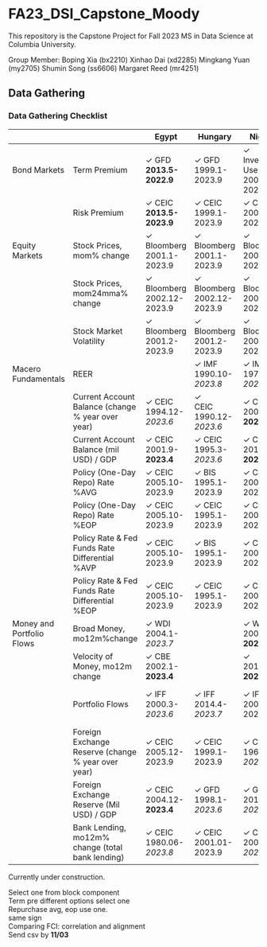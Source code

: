 # FA23_DSI_Capstone_Moody

This repository is the Capstone Project for Fall 2023 MS in Data Science at Columbia University.

Group Member:
Boping Xia (bx2210)
Xinhao Dai (xd2285)
Mingkang Yuan (my2705)
Shumin Song (ss6606)
Margaret Reed (mr4251)

## Data Gathering
### Data Gathering Checklist


|                           |                                                   | Egypt     | Hungary   | Nigeria | Poland | Romania |
|---------------------------|---------------------------------------------------|-----------|-----------|---------|--------|---------|
| Bond Markets              | Term Premium                                      | ✓ GFD</br>**2013.5-2022.9** | ✓ GFD</br>1999.1-2023.9 | ✓ Investing</br>Use 2 Yr</br>2008.2-2023.9 | ✓ GFD</br>2003.12-**2023.3** | ✓ GFD</br>2008.1-**2022.9** |
|                           | Risk Premium                                      | ✓ CEIC</br>**2013.5-2023.9** | ✓ CEIC</br>1999.1-2023.9 | ✓ CEIC</br>2007.12-2023.9 | ✓ CEIC</br>1999.5-**2023.3** | ✓ CEIC</br>2001.12-*2023.6* |
| Equity Markets            | Stock Prices, mom% change                         | ✓ Bloomberg</br>2001.1-2023.9 | ✓ Bloomberg</br>2001.1-2023.9 | ✓ Bloomberg</br>2001.2-2023.9| ✓ Bloomberg</br>2001.1-2023.9 | ✓ Bloomberg</br>2003.2-2023.9|
|                           | Stock Prices, mom24mma% change                    | ✓ Bloomberg</br>2002.12-2023.9 | ✓ Bloomberg</br>2002.12-2023.9 | ✓ Bloomberg</br>2003.1-2023.9 | ✓ Bloomberg</br>2002.12-2023.9 | ✓ Bloomberg</br>2005.1-2023.9 |
|                           | Stock Market Volatility                           | ✓ Bloomberg</br>2001.2-2023.9 | ✓ Bloomberg</br>2001.2-2023.9 | ✓ Bloomberg</br>2001.2-2023.9| ✓ Bloomberg</br>2001.2-2023.9 | ✓ Bloomberg</br>2003.3-2023.9 |
| Macero Fundamentals       | REER                                              |  | ✓ IMF</br>1990.10-*2023.8* | ✓ IMF</br>1979.12-*2023.8* | ✓ IMF</br>1990.10-*2023.8* | ✓ IMF</br>1990.10-*2023.8* |
|                           | Current Account Balance (change % year over year) | ✓ CEIC</br>1994.12-*2023.6* | ✓</br>CEIC 1990.12-*2023.6* | ✓ CEIC</br>2009.3-**2022.12** | ✓ CEIC</br>2001.3-2023.6 | ✓ CEIC</br>2003.9-*2023.6* |
|                           | Current Account Balance (mil USD) / GDP           | ✓ CEIC</br>2001.9-**2023.4** | ✓ CEIC</br> 1995.3-*2023.6* | ✓ CEIC </br>2010.3-**2022.12** | ✓ CEIC </br>2022.3-2023.6 | ✓ CEIC </br>2003.9-*2023.6* |
|                           | Policy (One-Day Repo) Rate %AVG                   | ✓ CEIC</br>2005.10-2023.9 | ✓ BIS</br>1995.1-2023.9 | ✓ CEIC</br>2006.12-2023.9 | ✓ BIS</br>1995.1-2023.9 | ✓ BIS</br>2003.1-2023.9 |
|                           | Policy (One-Day Repo) Rate %EOP                   | ✓ CEIC</br>2005.10-2023.9 | ✓ CEIC</br>1995.1-2023.9 | ✓ CEIC</br>2006.12-2023.9 | ✓ BIS</br>1995.1-2023.9 | ✓ CEIC</br>2003.1-2023.9 |
|                           | Policy Rate & Fed Funds Rate Differential %AVP    | ✓ CEIC</br>2005.10-2023.9 | ✓ BIS</br>1995.1-2023.9 | ✓ CEIC</br>2006.12-2023.9 | ✓ BIS</br>1995.1-2023.9 | ✓ BIS</br>2003.1-2023.9 |
|                           | Policy Rate & Fed Funds Rate Differential %EOP    | ✓ CEIC</br>2005.10-2023.9 | ✓ CEIC</br>1995.1-2023.9 | ✓ CEIC</br>2006.12-2023.9 | ✓ CEIC</br>1995.1-2023.9 | ✓ CEIC</br>2003.1-2023.9 |
| Money and Portfolio Flows | Broad Money, mo12m%change                         | ✓ WDI</br>2004.1-*2023.7* |  | ✓ WDI</br>2001.12-**2023.4** | ✓ IMF</br>2004.3-*2023.7* | ✓ IMF</br>2001.12-*2023.8* |
|                           | Velocity of Money, mo12m change                   | ✓ CBE</br>2002.1-**2023.4** |  | ✓ </br>2010.3-**2023.4** | ✓ </br>2004.3-*2023.6* | ✓ </br>2001.12-*2023.6* |
|                           | Portfolio Flows                                   | ✓ IFF</br>2000.3-*2023.6* | ✓ IFF</br>2014.4-*2023.7* | ✓ IFF</br>2005.3-2024.12 | ✓</br>IFF 2000.1-*2023.7* | ✓</br>IFF 2005.1-*2023.7* |
|                           | Foreign Exchange Reserve (change % year over year)| ✓ CEIC</br>2005.12-2023.9 | ✓ CEIC</br>1999.1-2023.9 | ✓ CEIC</br>1961.1-*2023.6* | ✓ CEIC</br>1999.1-2023.9 | ✓ CEIC</br>2006.4-2023.9 |
|                           | Foreign Exchange Reserve (Mil USD) / GDP          | ✓ CEIC</br>2004.12-**2023.4** | ✓ GFD</br>1998.1-*2023.6* | ✓ GFD</br>2010.3-*2023.6* | ✓ GFD</br>2002.3-*2023.6* | ✓ GFD</br>2005.4-*2023.6* |
|                           | Bank Lending, mo12m% change (total bank lending)  | ✓ CEIC</br>1980.06-*2023.8* | ✓ CEIC</br>2001.01-2023.9 | ✓ CEIC</br>2007.01-*2023.8* | ✓ CEIC</br>2006.01-*2023.8* | ✓ CEIC</br>2006.12-*2023.8* |
    




Currently under construction.

Select one from block component</br>
Term pre different options select one</br>
Repurchase avg, eop use one.</br>
same sign</br>
Comparing FCI: correlation and alignment</br>
Send csv by **11/03**
